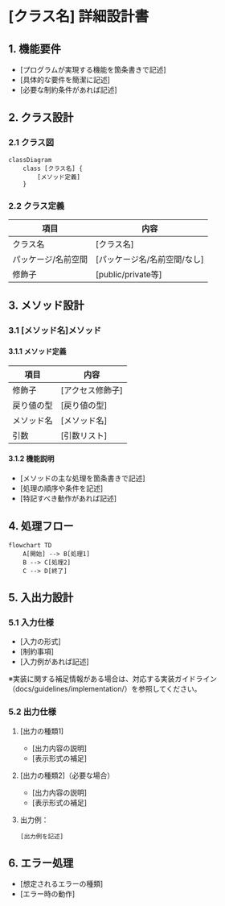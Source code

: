 # [クラス名] 詳細設計書

## 1. 機能要件

- [プログラムが実現する機能を箇条書きで記述]
- [具体的な要件を簡潔に記述]
- [必要な制約条件があれば記述]

## 2. クラス設計

### 2.1 クラス図

```mermaid
classDiagram
    class [クラス名] {
        [メソッド定義]
    }
```

### 2.2 クラス定義

| 項目 | 内容 |
|------|------|
| クラス名 | [クラス名] |
| パッケージ/名前空間 | [パッケージ名/名前空間/なし] |
| 修飾子 | [public/private等] |

## 3. メソッド設計

### 3.1 [メソッド名]メソッド

#### 3.1.1 メソッド定義

| 項目 | 内容 |
|------|------|
| 修飾子 | [アクセス修飾子] |
| 戻り値の型 | [戻り値の型] |
| メソッド名 | [メソッド名] |
| 引数 | [引数リスト] |

#### 3.1.2 機能説明

- [メソッドの主な処理を箇条書きで記述]
- [処理の順序や条件を記述]
- [特記すべき動作があれば記述]

## 4. 処理フロー

```mermaid
flowchart TD
    A[開始] --> B[処理1]
    B --> C[処理2]
    C --> D[終了]
```
  
## 5. 入出力設計

### 5.1 入力仕様

- [入力の形式]
- [制約事項]
- [入力例があれば記述]

※実装に関する補足情報がある場合は、対応する実装ガイドライン（docs/guidelines/implementation/）を参照してください。

### 5.2 出力仕様

1. [出力の種類1]
   - [出力内容の説明]
   - [表示形式の補足]

1. [出力の種類2]（必要な場合）
   - [出力内容の説明]
   - [表示形式の補足]

1. 出力例：

   ```text
   [出力例を記述]
   ```

## 6. エラー処理

- [想定されるエラーの種類]
- [エラー時の動作]
